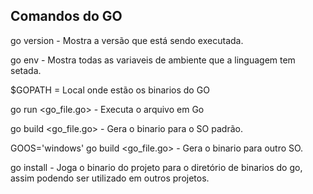 ## Comandos do GO

go version - Mostra a versão que está sendo executada.

go env - Mostra todas as variaveis de ambiente que a linguagem tem setada.

$GOPATH = Local onde estão os binarios do GO

go run <go_file.go> - Executa o arquivo em Go

go build <go_file.go> - Gera o binario para o SO padrão.

GOOS='windows' go build <go_file.go> - Gera o binario para outro SO.

go install - Joga o binario do projeto para o diretório de binarios do go, assim podendo ser utilizado em outros projetos.

